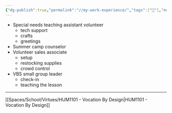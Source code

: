 ```yaml
---
{"dg-publish":true,"permalink":"//my-work-experience/","tags":["🌱"],"noteIcon":1}
---
```


- Special needs teaching assistant volunteer
	- tech support
	- crafts
	- greetings
- Summer camp counselor
- Volunteer sales associate
	- setup
	- restocking supplies
	- crowd control
- VBS small group leader
	- check-in
	- teaching the lesson

---
[[Spaces/School/Virtues/HUM1101 - Vocation By Design\|HUM1101 - Vocation By Design]]